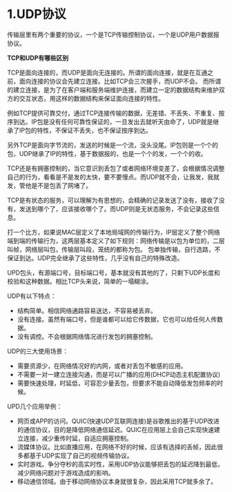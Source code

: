 # 1.UDP协议
传输层里有两个重要的协议，一个是TCP传输控制协议，一个是UDP用户数据报协议。

**TCP和UDP有哪些区别**

TCP是面向连接的，而UDP是面向无连接的。所谓的面向连接，就是在互通之前，面向连接的协议会先建立连接。比如TCP会三次握手，而UDP不会。
而所谓的建立连接，是为了在客户端和服务端维护连接，而建立一定的数据结构来维护双方的交互状态，用这样的数据结构来保证面向连接的特性。

例如TCP提供可靠交付，通过TCP连接传输的数据，无差错、不丢失、不重复、按序到达。IP包是没有任何可靠性保证的，一旦发出去就听天由命了，UDP就是继承了IP包的特性，不保证不丢失，也不保证按序到达。

另外TCP是面向字节流的，发送的时候是一个流，没头没尾。IP包则是一个个的包，UDP继承了IP的特性，基于数据报的，也是一个个的发，一个个的收。

TCP还是有拥塞控制的，当它意识到丢包了或者网络环境变差了，会根据情况调整自己的行为，看看是不是发的太快，要不要慢点。而UDP就不会，让我发，我就发，管他是不是包丢了网堵了。

TCP是有状态的服务，可以理解为有思想的，会精确的记录发送了没有，接收了没有，发送到哪个了，应该接收哪个了。而UDP则是无状态服务，不会记录这些信息。

打一个比方，如果说MAC层定义了本地局域网的传输行为，IP层定义了整个网络端到端的传输行为，这两层基本定义了如下规则：网络传输是以包为单位的，二层叫帧，网络层叫包，传输层叫段，笼统的都称为包。
包单独传输，自行选路，不保证到达。UDP完全继承了这些特性，几乎没有自己的特殊改造。

UPD包头，有源端口号，目标端口号，基本就没有其他的了，只剩下UDP长度和校验和这种数据。相比TCP头来说，简单的一塌糊涂。

UDP有以下特点：
* 结构简单。相信网络通路容易送达，不容易被丢弃。
* 没有连接。虽然有端口号，但是谁都可以给它传数据，它也可以给任何人传数据。
* 没有调控。不会根据网络情况进行发包的拥塞控制。

UDP的三大使用场景：
* 需要资源少，在网络情况好的内网，或者对丢包不敏感的应用。
* 不需要一对一建立连接沟通，而是可以广播的应用(DHCP动态主机配置协议)
* 需要快速处理，时延低，可容忍少量丢包，但要求不能自动降低发包频率的时候。

UPD几个应用举例：
* 网页或APP的访问。QUIC(快速UDP互联网连接)是谷歌推出的基于UDP改进的通信协议，目的是降低网络通信延迟。QUIC在应用层上会自己实现快速建立连接，减少重传时延，自适应拥塞控制。
* 流媒体协议。比如直播应用，在网络不好的时候，应该有选择的丢帧，因此很多都基于UDP实现了自己的视频传输协议。
* 实时游戏。争分夺秒的高实时性，采用UDP协议能够把丢包的延迟降到最低，减少网络问题对于游戏造成的影响。
* 移动通信领域。由于移动网络协议本身就很复杂，因此采用TCP就多余了。


